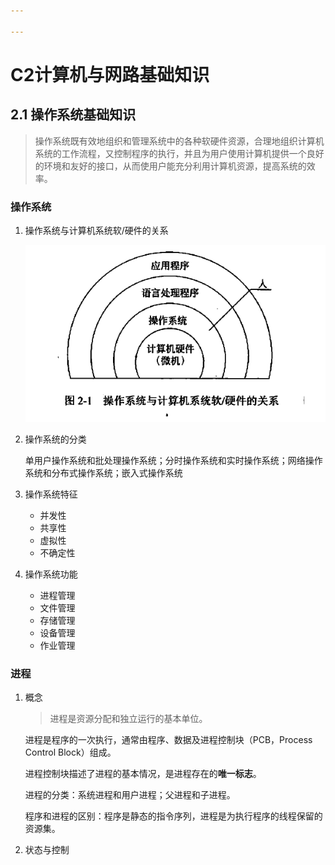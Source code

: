 ```yaml
---

---
```


# C2计算机与网路基础知识

## 2.1 操作系统基础知识

> 操作系统既有效地组织和管理系统中的各种软硬件资源，合理地组织计算机系统的工作流程，又控制程序的执行，并且为用户使用计算机提供一个良好的环境和友好的接口，从而使用户能充分利用计算机资源，提高系统的效率。

### 操作系统

1. 操作系统与计算机系统软/硬件的关系

   ![操作系统与计算机系统软/硬件的关系](../images/Figure-2-1.png)

2. 操作系统的分类

   单用户操作系统和批处理操作系统；分时操作系统和实时操作系统；网络操作系统和分布式操作系统；嵌入式操作系统

3. 操作系统特征

   - 并发性
   - 共享性
   - 虚拟性
   - 不确定性

4. 操作系统功能

   - 进程管理
   - 文件管理
   - 存储管理
   - 设备管理
   - 作业管理

### 进程

1. 概念

   > 进程是资源分配和独立运行的基本单位。

   进程是程序的一次执行，通常由程序、数据及进程控制块（PCB，Process Control Block）组成。

   进程控制块描述了进程的基本情况，是进程存在的**唯一标志**。

   进程的分类：系统进程和用户进程；父进程和子进程。

   程序和进程的区别：程序是静态的指令序列，进程是为执行程序的线程保留的资源集。

2. 状态与控制

   

